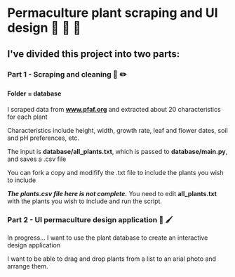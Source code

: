 # Permaculture plant scraping and UI design :chestnut: :seedling: :deciduous_tree:

## I've divided this project into two parts:
### Part 1 - Scraping and cleaning :ledger: :pencil2:
#### Folder = database
I scraped data from **www.pfaf.org** and extracted about 20 characteristics for each plant

Characteristics include height, width, growth rate, leaf and flower dates, soil and pH preferences, etc.

The input is **database/all_plants.txt**, which is passed to **database/main.py**, and saves a .csv file

You can fork a copy and modifify the .txt file to include the plants you wish to include

***The plants.csv file here is not complete.*** You need to edit **all_plants.txt** with the plants you wish to include and run the script.

### Part 2 - UI permaculture design application :art: :paintbrush:
In progress... I want to use the plant database to create an interactive design application

I want to be able to drag and drop plants from a list to an arial photo and arrange them.
